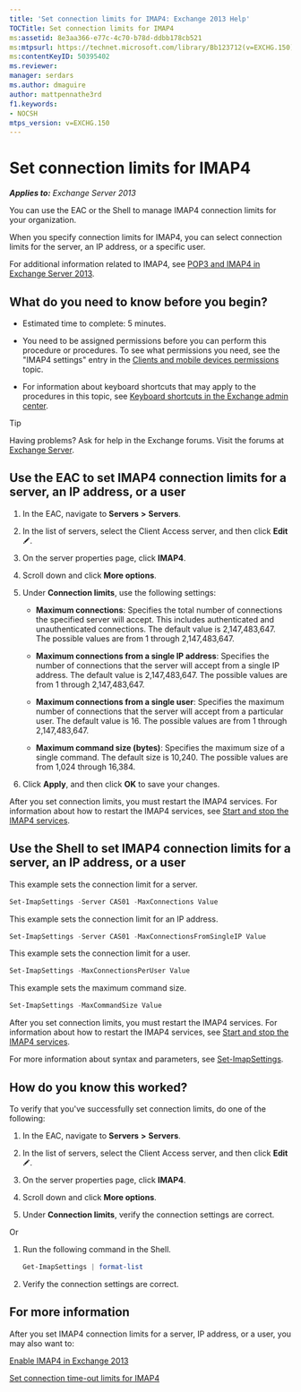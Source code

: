 ```yaml
---
title: 'Set connection limits for IMAP4: Exchange 2013 Help'
TOCTitle: Set connection limits for IMAP4
ms:assetid: 8e3aa366-e77c-4c70-b78d-ddbb178cb521
ms:mtpsurl: https://technet.microsoft.com/library/Bb123712(v=EXCHG.150)
ms:contentKeyID: 50395402
ms.reviewer: 
manager: serdars
ms.author: dmaguire
author: mattpennathe3rd
f1.keywords:
- NOCSH
mtps_version: v=EXCHG.150
---
```


# Set connection limits for IMAP4

_**Applies to:** Exchange Server 2013_

You can use the EAC or the Shell to manage IMAP4 connection limits for your organization.

When you specify connection limits for IMAP4, you can select connection limits for the server, an IP address, or a specific user.

For additional information related to IMAP4, see [POP3 and IMAP4 in Exchange Server 2013](pop3-and-imap4-in-exchange-server-2013-exchange-2013-help.md).

## What do you need to know before you begin?

- Estimated time to complete: 5 minutes.

- You need to be assigned permissions before you can perform this procedure or procedures. To see what permissions you need, see the "IMAP4 settings" entry in the [Clients and mobile devices permissions](clients-and-mobile-devices-permissions-exchange-2013-help.md) topic.

- For information about keyboard shortcuts that may apply to the procedures in this topic, see [Keyboard shortcuts in the Exchange admin center](keyboard-shortcuts-in-the-exchange-admin-center-2013-help.md).

> [!TIP]
> Having problems? Ask for help in the Exchange forums. Visit the forums at [Exchange Server](https://go.microsoft.com/fwlink/p/?linkid=60612).

## Use the EAC to set IMAP4 connection limits for a server, an IP address, or a user

1. In the EAC, navigate to **Servers** **\>** **Servers**.

2. In the list of servers, select the Client Access server, and then click **Edit** ![Edit icon](images/JJ218640.6f53ccb2-1f13-4c02-bea0-30690e6ea71d(EXCHG.150).gif "Edit icon").

3. On the server properties page, click **IMAP4**.

4. Scroll down and click **More options**.

5. Under **Connection limits**, use the following settings:

   - **Maximum connections**: Specifies the total number of connections the specified server will accept. This includes authenticated and unauthenticated connections. The default value is 2,147,483,647. The possible values are from 1 through 2,147,483,647.

   - **Maximum connections from a single IP address**: Specifies the number of connections that the server will accept from a single IP address. The default value is 2,147,483,647. The possible values are from 1 through 2,147,483,647.

   - **Maximum connections from a single user**: Specifies the maximum number of connections that the server will accept from a particular user. The default value is 16. The possible values are from 1 through 2,147,483,647.

   - **Maximum command size (bytes)**: Specifies the maximum size of a single command. The default size is 10,240. The possible values are from 1,024 through 16,384.

6. Click **Apply**, and then click **OK** to save your changes.

After you set connection limits, you must restart the IMAP4 services. For information about how to restart the IMAP4 services, see [Start and stop the IMAP4 services](start-and-stop-the-imap4-services-exchange-2013-help.md).

## Use the Shell to set IMAP4 connection limits for a server, an IP address, or a user

This example sets the connection limit for a server.

```powershell
Set-ImapSettings -Server CAS01 -MaxConnections Value
```

This example sets the connection limit for an IP address.

```powershell
Set-ImapSettings -Server CAS01 -MaxConnectionsFromSingleIP Value
```

This example sets the connection limit for a user.

```powershell
Set-ImapSettings -MaxConnectionsPerUser Value
```

This example sets the maximum command size.

```powershell
Set-ImapSettings -MaxCommandSize Value
```

After you set connection limits, you must restart the IMAP4 services. For information about how to restart the IMAP4 services, see [Start and stop the IMAP4 services](start-and-stop-the-imap4-services-exchange-2013-help.md).

For more information about syntax and parameters, see [Set-ImapSettings](https://docs.microsoft.com/powershell/module/exchange/Set-ImapSettings).

## How do you know this worked?

To verify that you've successfully set connection limits, do one of the following:

1. In the EAC, navigate to **Servers** **\>** **Servers**.

2. In the list of servers, select the Client Access server, and then click **Edit** ![Edit icon](images/JJ218640.6f53ccb2-1f13-4c02-bea0-30690e6ea71d(EXCHG.150).gif "Edit icon").

3. On the server properties page, click **IMAP4**.

4. Scroll down and click **More options**.

5. Under **Connection limits**, verify the connection settings are correct.

Or

1. Run the following command in the Shell.

    ```powershell
    Get-ImapSettings | format-list
    ```

2. Verify the connection settings are correct.

## For more information

After you set IMAP4 connection limits for a server, IP address, or a user, you may also want to:

[Enable IMAP4 in Exchange 2013](enable-imap4-in-exchange-2013-exchange-2013-help.md)

[Set connection time-out limits for IMAP4](set-connection-time-out-limits-for-imap4-exchange-2013-help.md)
